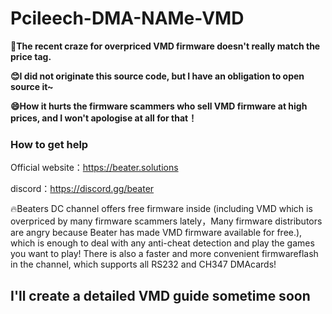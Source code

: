# Pcileech-DMA-NAMe-VMD

**🤬The recent craze for overpriced VMD firmware doesn't really match the price tag.**

**😊I did not originate this source code, but I have an obligation to open source it~**

**😄How it hurts the firmware scammers who sell VMD firmware at high prices, and I won't apologise at all for that！**

### How to get help

Official website：https://beater.solutions

discord：https://discord.gg/beater

🔥Beaters DC channel offers free firmware inside (including VMD which is overpriced by many firmware scammers lately，Many firmware distributors are angry because Beater has made VMD firmware available for free.), which is enough to deal with any anti-cheat detection and play the games you want to play! There is also a faster and more convenient firmwareflash in the channel, which supports all RS232 and CH347 DMAcards!

## I'll create a detailed VMD guide sometime soon
